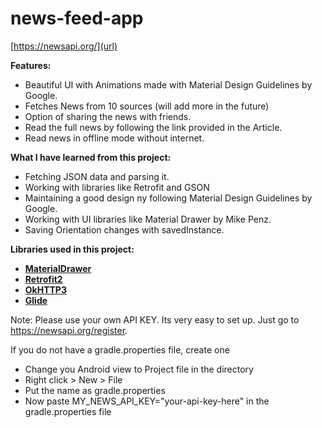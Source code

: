 # news-feed-app


[https://newsapi.org/](url)

**Features:**
- Beautiful UI with Animations made with Material Design Guidelines by Google.
- Fetches News from 10 sources (will add more in the future)
- Option of sharing the news with friends.
- Read the full news by following the link provided in the Article.
- Read news in offline mode without internet.

**What I have learned from this project:**
- Fetching JSON data and parsing it.
- Working with libraries like Retrofit and GSON
- Maintaining a good design ny following Material Design Guidelines by Google.
- Working with UI libraries like Material Drawer by Mike Penz.
- Saving Orientation changes with savedInstance.

**Libraries used in this project:**
- **[MaterialDrawer](https://github.com/mikepenz/MaterialDrawer)**
- **[Retrofit2](https://github.com/square/retrofit)**
- **[OkHTTP3](https://github.com/square/okhttp)**
- **[Glide](https://github.com/bumptech/glide)**

Note: Please use your own API KEY. Its very easy to set up. Just go to https://newsapi.org/register.

If you do not have a gradle.properties file, create one

- Change you Android view to Project file in the directory
- Right click > New > File
- Put the name as gradle.properties
- Now paste MY_NEWS_API_KEY="your-api-key-here" in the gradle.properties file








